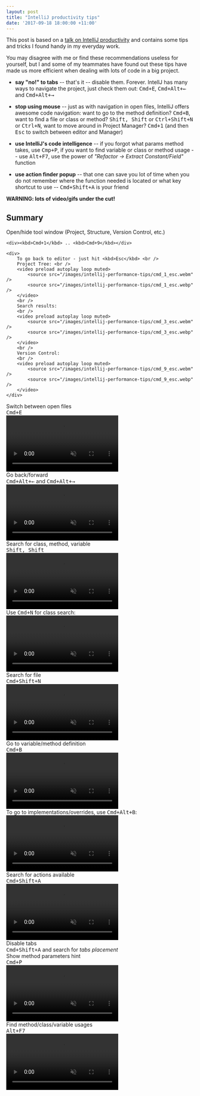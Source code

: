 ```yaml
---
layout: post
title: "IntelliJ productivity tips"
date: '2017-09-18 18:00:00 +11:00'
---
```


This post is based on a [talk on IntelliJ productivity](https://www.youtube.com/watch?v=eq3KiAH4IBI) and contains some tips and tricks I found handy in my everyday work.

You may disagree with me or find these recommendations useless for yourself, but I and some of my teammates have found out these tips have made us more efficient when dealing with lots of code in a big project.

* **say "no!" to tabs** -- that's it -- disable them. Forever. IntellJ has many ways to navigate the project, just check them out: <kbd>Cmd+E</kbd>, <kbd>Cmd+Alt+&larr;</kbd> and <kbd>Cmd+Alt+&rarr;</kbd>

* **stop using mouse** -- just as with navigation in open files, IntelliJ offers awesome code navigation: want to go to the method definition? <kbd>Cmd+B</kbd>, want to find a file or class or method? <kbd>Shift, Shift</kbd> or <kbd>Ctrl+Shift+N</kbd> or <kbd>Ctrl+N</kbd>, want to move around in Project Manager? <kbd>Cmd+1</kbd> (and then <kbd>Esc</kbd> to switch between editor and Manager)

* **use IntelliJ's code intelligence** -- if you forgot what params method takes, use <kbd>Cmp+P</kbd>, if you want to find variable or class or method usage -- use <kbd>Alt+F7</kbd>, use the power of *"Refactor -> Extract Constant/Field"* function

* **use action finder popup** -- that one can save you lot of time when you do not remember where the function needed is located or what key shortcut to use -- <kbd>Cmd+Shift+A</kbd> is your friend

**WARNING: lots of video/gifs under the cut!**

<!--more-->

## Summary

<section>
    <div>Open/hide tool window (Project, Structure, Version Control, etc.)</div>

    <div><kbd>Cmd+1</kbd> .. <kbd>Cmd+9</kbd></div>

    <div>
        To go back to editor - just hit <kbd>Esc</kbd> <br />
        Project Tree: <br />
        <video preload autoplay loop muted>
            <source src="/images/intellij-performance-tips/cmd_1_esc.webm" />
            <source src="/images/intellij-performance-tips/cmd_1_esc.webp" />
        </video>
        <br />
        Search results:
        <br />
        <video preload autoplay loop muted>
            <source src="/images/intellij-performance-tips/cmd_3_esc.webm" />
            <source src="/images/intellij-performance-tips/cmd_3_esc.webp" />
        </video>
        <br />
        Version Control:
        <br />
        <video preload autoplay loop muted>
            <source src="/images/intellij-performance-tips/cmd_9_esc.webm" />
            <source src="/images/intellij-performance-tips/cmd_9_esc.webp" />
        </video>
    </div>
</section>

<section>
    <div>Switch between open files</div>
    <div><kbd>Cmd+E</kbd></div>
    <div>
        <video preload autoplay loop muted>
            <source src="/images/intellij-performance-tips/cmd_e.webm" />
            <source src="/images/intellij-performance-tips/cmd_e.webp" />
        </video>
    </div>
</section>

<section>
    <div>Go back/forward</div>
    <div><kbd>Cmd+Alt+&larr;</kbd> and <kbd>Cmd+Alt+&rarr;</kbd></div>
    <div>
        <video preload autoplay loop muted>
            <source src="/images/intellij-performance-tips/cmd_alt_arrows.webm" />
            <source src="/images/intellij-performance-tips/cmd_alt_arrows.webp" />
        </video>
    </div>
</section>

<section>
    <div>Search for class, method, variable</div>
    <div><kbd>Shift, Shift</kbd></div>
    <div>
        <video preload autoplay loop muted>
            <source src="/images/intellij-performance-tips/shift_shift.webm" />
            <source src="/images/intellij-performance-tips/shift_shift.webp" />
        </video>
        <br />
        Use <kbd>Cmd+N</kbd> for class search:
        <br />
        <video preload autoplay loop muted>
            <source src="/images/intellij-performance-tips/cmd_n.webm" />
            <source src="/images/intellij-performance-tips/cmd_n.webp" />
        </video>
    </div>
</section>

<section>
    <div>Search for file</div>
    <div><kbd>Cmd+Shift+N</kbd></div>
    <div>
        <video preload autoplay loop muted>
            <source src="/images/intellij-performance-tips/cmd_shift_n.webm" />
            <source src="/images/intellij-performance-tips/cmd_shift_n.webp" />
        </video>
    </div>
</section>

<section>
    <div>Go to variable/method definition</div>
    <div><kbd>Cmd+B</kbd></div>
    <div>
        <video preload autoplay loop muted>
            <source src="/images/intellij-performance-tips/cmd_b.webm" />
            <source src="/images/intellij-performance-tips/cmd_b.webp" />
        </video>
        <br />
        To go to implementations/overrides, use <kbd>Cmd+Alt+B</kbd>:
        <br />
        <video preload autoplay loop muted>
            <source src="/images/intellij-performance-tips/cmd_alt_b.webm" />
            <source src="/images/intellij-performance-tips/cmd_alt_b.webp" />
        </video>
    </div>
</section>

<section>
    <div>Search for actions available</div>
    <div><kbd>Cmd+Shift+A</kbd></div>
    <div>
        <video preload autoplay loop muted>
            <source src="/images/intellij-performance-tips/cmd_shift_a.webm" />
            <source src="/images/intellij-performance-tips/cmd_shift_a.webp" />
        </video>
    </div>
</section>

<section>
    <div>Disable tabs</div>
    <div><kbd>Cmd+Shift+A</kbd> and search for <em>tabs placement</em></div>
    <div>
        <LazyImg src="/images/intellij-performance-tips/intellij-disable-tabs-optimized.webp" alt="" / />
    </div>
</section>

<section>
    <div>Show method parameters hint</div>
    <div><kbd>Cmd+P</kbd></div>
    <div>
        <video preload autoplay loop muted>
            <source src="/images/intellij-performance-tips/cmd_p.webm" />
            <source src="/images/intellij-performance-tips/cmd_p.webp" />
        </video>
    </div>
</section>

<section>
    <div>Find method/class/variable usages</div>
    <div><kbd>Alt+F7</kbd></div>
    <div>
        <video preload autoplay loop muted>
            <source src="/images/intellij-performance-tips/alt_f7.webm" />
            <source src="/images/intellij-performance-tips/alt_f7.webp" />
        </video>
    </div>
</section>